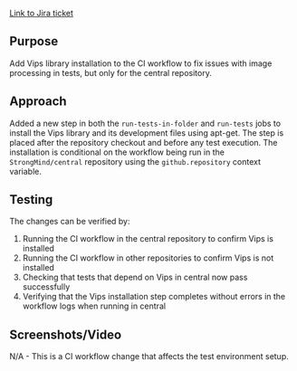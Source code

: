 [Link to Jira ticket](https://strongmind.atlassian.net/browse/STK-11656)

## Purpose 
Add Vips library installation to the CI workflow to fix issues with image processing in tests, but only for the central repository.

## Approach 
Added a new step in both the `run-tests-in-folder` and `run-tests` jobs to install the Vips library and its development files using apt-get. The step is placed after the repository checkout and before any test execution. The installation is conditional on the workflow being run in the `StrongMind/central` repository using the `github.repository` context variable.

## Testing 
The changes can be verified by:
1. Running the CI workflow in the central repository to confirm Vips is installed
2. Running the CI workflow in other repositories to confirm Vips is not installed
3. Checking that tests that depend on Vips in central now pass successfully
4. Verifying that the Vips installation step completes without errors in the workflow logs when running in central

## Screenshots/Video
N/A - This is a CI workflow change that affects the test environment setup. 